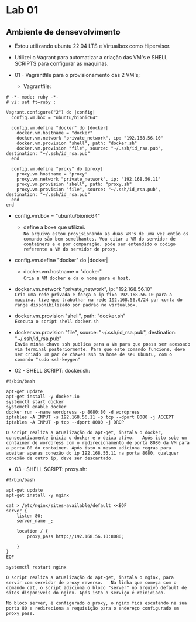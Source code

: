 # Lab 01

## Ambiente de densevolvimento
   - Estou utilizando ubuntu 22.04 LTS e Virtualbox como Hipervisor.

   - Utilizei o Vagrant para automatizar a criação das VM's e SHELL SCRIPTS para configurar as maquinas.


- 01 - Vagrantfile para o provisionamento das 2 VM's;
   - Vagrantfile:

```
# -*- mode: ruby -*-
# vi: set ft=ruby :

Vagrant.configure("2") do |config|
  config.vm.box = "ubuntu/bionic64"

  config.vm.define "docker" do |docker|
    docker.vm.hostname = "docker"
    docker.vm.network "private_network", ip: "192.168.56.10"
    docker.vm.provision "shell", path: "docker.sh"
    docker.vm.provision "file", source: "~/.ssh/id_rsa.pub", destination: "~/.ssh/id_rsa.pub" 
  end

  config.vm.define "proxy" do |proxy|
    proxy.vm.hostname = "proxy"
    proxy.vm.network "private_network", ip: "192.168.56.11"
    proxy.vm.provision "shell", path: "proxy.sh"
    proxy.vm.provision "file", source: "~/.ssh/id_rsa.pub", destination: "~/.ssh/id_rsa.pub" 
  end
end
```


- config.vm.box = "ubuntu/bionic64"
    - define a boxe que utilizei.  
`
No arquivo estou provisionando as duas VM's de uma vez então os comando são bem semelhantes. Vou citar a VM do servidor de containers e o por comparação, pode ser entendido o codigo referente a VM do servidor de proxy.
`

- config.vm.define "docker" do |docker|
    - docker.vm.hostname = "docker"  
`
Cria a VM docker e da o nome para o host.
`

- docker.vm.network "private_network", ip: "192.168.56.10"  
`
Cria uma rede privada e força o ip fixo 192.168.56.10 para a maquina.
tive que trabalhar na rede 192.168.56.0/24 por conta do range disponibilizado por padrão no virtualbox.
`

- docker.vm.provision "shell", path: "docker.sh"  
`
Executa o script shell docker.sh
`

- docker.vm.provision "file", source: "~/.ssh/id_rsa.pub", destination: "~/.ssh/id_rsa.pub"   
`
Envia minha chave ssh publica para a Vm para que possa ser acessado via terminal posteriormente.
Para que este comando funcione, deve ser criado um par de chaves ssh na home de seu Ubuntu, com o comando "sudo ssh-keygen"
`

- 02 - SHELL SCRIPT: docker.sh:

```
#!/bin/bash

apt-get update
apt-get install -y docker.io
systemctl start docker
systemctl enable docker
docker run --name wordpress -p 8080:80 -d wordpress
iptables -A INPUT -s 192.168.56.11 -p tcp --dport 8080 -j ACCEPT
iptables -A INPUT -p tcp --dport 8080 -j DROP
```

`
O script realiza a atualização do apt-get, instala o docker, consecutivamente inicia o docker e o deixa ativo.  
Após isto sobe um container de wordpress com o redirecionamento de porta 8080 da VM para a porta 80 do container.
Após isto o mesmo adiciona regras para aceitar apenas conexão do ip 192.168.56.11 na porta 8080, qualquer conexão de outro ip, deve ser descartado.
`

- 03 - SHELL SCRIPT: proxy.sh:

```
#!/bin/bash

apt-get update
apt-get install -y nginx

cat > /etc/nginx/sites-available/default <<EOF
server {
    listen 80;
    server_name _;

    location / {
        proxy_pass http://192.168.56.10:8080;
        
    }
}
EOF

systemctl restart nginx
```
`
O script realiza a atualização do apt-get, instala o nginx, para servir com servidor de proxy reverso.  
Na linha que começa com o comando cat, o script adiciona o bloco "server" no arquivo default de sites disponiveis do nginx.
Após isto o serviço é reiniciado. 
`

``
No bloco server, é configurado o proxy, o nginx fica escutando na sua porta 80 e redireciona a requisição para o endereço configurado em proxy_pass.
``
